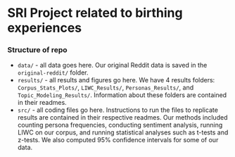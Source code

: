 # SRI Project related to birthing experiences


### Structure of repo

- `data/` - all data goes here. Our original Reddit data is saved in the `original-reddit/` folder.
- `results/` - all results and figures go here. We have 4 results folders: `Corpus_Stats_Plots/`, `LIWC_Results/`, `Personas_Results/`, and `Topic_Modeling_Results/`. Information about these folders are contained in their readmes. 
- `src/` - all coding files go here. Instructions to run the files to replicate results are contained in their respective readmes. Our methods included counting persona frequencies, conducting sentiment analysis, running LIWC on our corpus, and running statistical analyses such as t-tests and z-tests. We also computed 95% confidence intervals for some of our data. 
